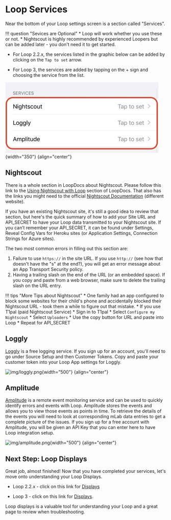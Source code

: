 # Loop Services

Near the bottom of your Loop settings screen is a section called "Services".

!!! question "Sevices are Optional"
    * Loop will work whether you use these or not.
    * Nightscout is highly recommended by experienced Loopers but can be added later - you don't need it to get started.

* For Loop 2.2.x, the services listed in the graphic below can be added by clicking on the `Tap to set` arrow.

* For Loop 3, the services are added by tapping on the + sign and choosing the service from the list.


![img/services.JPG](img/services.JPG){width="350"}
{align="center"}

## Nightscout

There is a whole section in LoopDocs about Nightscout. Please follow this link to the [Using Nightscout with Loop](../../nightscout/overview.md) section of LoopDocs. That also has the links you might need to the official [Nightscout Documentation](https://nightscout.github.io/) (different website).

If you have an existing Nightscout site, it's still a good idea to review that section, but here's the quick summary of how to add your Site URL and API_SECRET to have your Loop data transmitted to your Nightscout site. If you can’t remember your API_SECRET, it can be found under Settings, Reveal Config Vars for Heroku sites (or Application Settings, Connection Strings for Azure sites).

The two most common errors in filling out this section are:

1. Failure to use `https://`  in the site URL.  If you use `http://` (see how that doesn't have the "s" at the end?), you will get an error message about an App Transport Security policy.
2. Having a trailing slash on the end of the URL (or an embedded space). If you copy and paste from a web browser, make sure to delete the trailing slash on the URL entry.

!!! tips "More Tips about Nightscout"
    * One family had an app configured to block some websites for their child's phone and accidentally blocked their Nightscout URL - took them a while to figure out that mistake.
    * If you use T1pal (paid Nightscout Service)
        * Sign in to T1pal
        * Select `Configure my Nightscout`
        * Select `Uploaders`
        * Use the copy button for URL and paste into Loop
        * Repeat for API_SECRET

## Loggly

[Loggly](https://loggly.com) is a free logging service. If you sign up for an account, you'll need to go under Source Setup and then Customer Tokens. Copy and paste your customer token into your Loop App settings for Loggly.

![img/loggly.png](img/loggly.png){width="500"}
{align="center"}

## Amplitude

[Amplitude](https://amplitude.com) is a remote event monitoring service and can be used to quickly identify errors and events with Loop. Amplitude stores the events and allows you to view those events as points in time. To retrieve the details of the events you will need to look at corresponding mLab data entries to get a complete picture of the issues. If you sign up for a free account with Amplitude, you will be given an API Key that you can enter here to have Loop integration setup.

![img/amplitude.png](img/amplitude.png){width="500"}
{align="center"}

## Next Step: Loop Displays

Great job, almost finished! Now that you have completed your services, let's move onto understanding your Loop Displays.

* Loop 2.2.x - click on this link for [Displays](displays.md)

* Loop 3 - click on this link for [Displays](../../loop-3/displays_v3.md). 

Loop displays is a valuable tool for understanding your Loop and a great page to review when troubleshooting.

